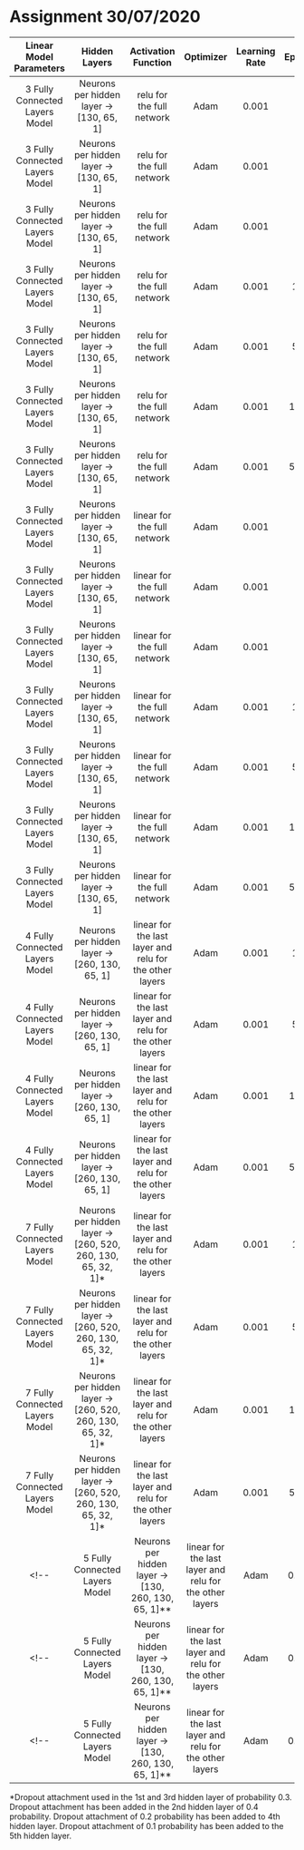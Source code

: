 # Assignment 30/07/2020

|Linear Model Parameters       |Hidden Layers                                               |Activation Function                                    |Optimizer|Learning Rate|Epochs|Train MSE   |Train MAE|Val MSE     |Val MAE  |Train MSLE|Val MSLE|
|:----------------------------:|:----------------------------------------------------------:|:-----------------------------------------------------:|:-------:|:-----------:|:----:|:----------:|:-------:|:----------:|:-------:|:--------:|:------:|
|3 Fully Connected Layers Model|Neurons per hidden layer -> [130, 65, 1]                    |relu for the full network                              |Adam     |0.001        |10    |4178527.5000|1281.1110|4390726.0000|1234.6630|          |        |
|3 Fully Connected Layers Model|Neurons per hidden layer -> [130, 65, 1]                    |relu for the full network                              |Adam     |0.001        |20    |4089867.7500|1264.1523|4240632.0000|1239.1173|          |        |
|3 Fully Connected Layers Model|Neurons per hidden layer -> [130, 65, 1]                    |relu for the full network                              |Adam     |0.001        |50    |3968502.7500|1250.9556|4281258.0000|1229.0972|          |        |
|3 Fully Connected Layers Model|Neurons per hidden layer -> [130, 65, 1]                    |relu for the full network                              |Adam     |0.001        |100   |3885934.2500|1236.2449|4119948.5000|1228.3715|          |        |
|3 Fully Connected Layers Model|Neurons per hidden layer -> [130, 65, 1]                    |relu for the full network                              |Adam     |0.001        |500   |3546600.5000|1195.4869|4309686.5000|1238.6261|          |        |
|3 Fully Connected Layers Model|Neurons per hidden layer -> [130, 65, 1]                    |relu for the full network                              |Adam     |0.001        |1000  |3261451.0000|1168.1522|4606204.5000|1270.4216|          |        |
|3 Fully Connected Layers Model|Neurons per hidden layer -> [130, 65, 1]                    |relu for the full network                              |Adam     |0.001        |5000  |3035758.2500|1147.9901|5281517.0000|1363.9896|          |        |
|3 Fully Connected Layers Model|Neurons per hidden layer -> [130, 65, 1]                    |linear for the full network                            |Adam     |0.001        |10    |4435840.5000|1350.2988|4683775.5000|1329.4232|          |        |
|3 Fully Connected Layers Model|Neurons per hidden layer -> [130, 65, 1]                    |linear for the full network                            |Adam     |0.001        |20    |4412040.0000|1346.2072|4706087.0000|1413.1097|          |        |
|3 Fully Connected Layers Model|Neurons per hidden layer -> [130, 65, 1]                    |linear for the full network                            |Adam     |0.001        |50    |4397436.5000|1343.8987|4824719.0000|1336.1906|          |        |
|3 Fully Connected Layers Model|Neurons per hidden layer -> [130, 65, 1]                    |linear for the full network                            |Adam     |0.001        |100   |4393944.5000|1341.8081|4697675.0000|1337.0493|          |        |
|3 Fully Connected Layers Model|Neurons per hidden layer -> [130, 65, 1]                    |linear for the full network                            |Adam     |0.001        |500   |4396016.0000|1342.9451|4636329.5000|1355.3977|          |        |
|3 Fully Connected Layers Model|Neurons per hidden layer -> [130, 65, 1]                    |linear for the full network                            |Adam     |0.001        |1000  |4374688.5000|1337.5750|4685441.5000|1328.3018|          |        |
|3 Fully Connected Layers Model|Neurons per hidden layer -> [130, 65, 1]                    |linear for the full network                            |Adam     |0.001        |5000  |4390153.0000|1341.1603|4749785.0000|1319.6615|          |        |
|4 Fully Connected Layers Model|Neurons per hidden layer -> [260, 130, 65, 1]               |linear for the last layer and relu for the other layers|Adam     |0.001        |100   |3885363.7500|1227.5720|3988240.0000|1347.0333|          |        |
|4 Fully Connected Layers Model|Neurons per hidden layer -> [260, 130, 65, 1]               |linear for the last layer and relu for the other layers|Adam     |0.001        |500   |2841460.0000|1119.0825|4414667.5000|1291.5073|          |        |
|4 Fully Connected Layers Model|Neurons per hidden layer -> [260, 130, 65, 1]               |linear for the last layer and relu for the other layers|Adam     |0.001        |1000  |2275388.0000|1038.3757|5256642.0000|1353.8179|          |        |
|4 Fully Connected Layers Model|Neurons per hidden layer -> [260, 130, 65, 1]               |linear for the last layer and relu for the other layers|Adam     |0.001        |5000  |1881179.8750|970.5820 |6716474.5000|1471.9036|          |        |
|7 Fully Connected Layers Model|Neurons per hidden layer -> [260, 520, 260, 130, 65, 32, 1]*|linear for the last layer and relu for the other layers|Adam     |0.001        |100   |4670716.5000|1349.6895|3875548.7500|1276.5627|          |        |
|7 Fully Connected Layers Model|Neurons per hidden layer -> [260, 520, 260, 130, 65, 32, 1]*|linear for the last layer and relu for the other layers|Adam     |0.001        |500   |4784954.5000|1334.6241|4170293.2500|1386.2275|          |        |
|7 Fully Connected Layers Model|Neurons per hidden layer -> [260, 520, 260, 130, 65, 32, 1]*|linear for the last layer and relu for the other layers|Adam     |0.001        |1000  |4689069.5000|1345.4857|4030380.2500|1315.6322|          |        |
|7 Fully Connected Layers Model|Neurons per hidden layer -> [260, 520, 260, 130, 65, 32, 1]*|linear for the last layer and relu for the other layers|Adam     |0.001        |5000  |||||          |        |
<!-- |5 Fully Connected Layers Model|Neurons per hidden layer -> [130, 260, 130, 65, 1]**        |linear for the last layer and relu for the other layers|Adam     |0.001        |100   ||||||| -->
<!-- |5 Fully Connected Layers Model|Neurons per hidden layer -> [130, 260, 130, 65, 1]**        |linear for the last layer and relu for the other layers|Adam     |0.001        |500   ||||||| -->
<!-- |5 Fully Connected Layers Model|Neurons per hidden layer -> [130, 260, 130, 65, 1]**        |linear for the last layer and relu for the other layers|Adam     |0.001        |1000  ||||||| -->


*Dropout attachment used in the 1st and 3rd hidden layer of probability 0.3. Dropout attachment has been added in the 2nd hidden layer of 0.4 probability. Dropout attachment of 0.2 probability has been added to 4th hidden layer. Dropout attachment of 0.1 probability has been added to the 5th hidden layer.
<!-- **Dropout attachment at 2nd Hidden Layer and 3rd Hidden Layer of probability 0.3, and 0.1 probability for the fourth hidden layer -->